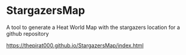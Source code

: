 # StargazersMap
A tool to generate a Heat World Map with the stargazers location for a github repository

https://thepirat000.github.io/StargazersMap/index.html
